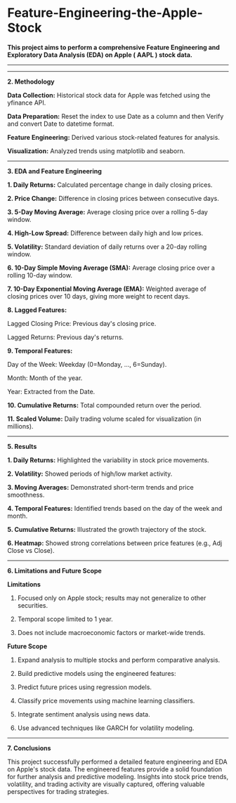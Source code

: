 # Feature-Engineering-the-Apple-Stock


**This project aims to perform a comprehensive Feature Engineering and Exploratory Data Analysis (EDA) on Apple ( AAPL ) stock data.**

------




------

**2. Methodology**

**Data Collection:** Historical stock data for Apple was fetched using the yfinance API.

**Data Preparation:** Reset the index to use Date as a column and then Verify and convert Date to datetime format.

**Feature Engineering:** Derived various stock-related features for analysis.

**Visualization:** Analyzed trends using matplotlib and seaborn.


------

**3. EDA and Feature Engineering**

**1. Daily Returns:** Calculated percentage change in daily closing prices.

**2. Price Change:** Difference in closing prices between consecutive days.

**3. 5-Day Moving Average:** Average closing price over a rolling 5-day window.

**4. High-Low Spread:** Difference between daily high and low prices.

**5. Volatility:** Standard deviation of daily returns over a 20-day rolling window.

**6. 10-Day Simple Moving Average (SMA):** Average closing price over a rolling 10-day window.

**7. 10-Day Exponential Moving Average (EMA):** Weighted average of closing prices over 10 days, giving more weight to recent days.

**8. Lagged Features:**
  
  Lagged Closing Price: Previous day's closing price.
  
  Lagged Returns: Previous day's returns.

**9. Temporal Features:**

  Day of the Week: Weekday (0=Monday, ..., 6=Sunday).
    
  Month: Month of the year.
    
  Year: Extracted from the Date.

**10. Cumulative Returns:** Total compounded return over the period.

**11. Scaled Volume:** Daily trading volume scaled for visualization (in millions).


-------

**5. Results**


**1. Daily Returns:** Highlighted the variability in stock price movements.

**2. Volatility:** Showed periods of high/low market activity.

**3. Moving Averages:** Demonstrated short-term trends and price smoothness.

**4. Temporal Features:** Identified trends based on the day of the week and month.

**5. Cumulative Returns:** Illustrated the growth trajectory of the stock.

**6. Heatmap:** Showed strong correlations between price features (e.g., Adj Close vs Close).

-----

**6. Limitations and Future Scope**

**Limitations**

  1. Focused only on Apple stock; results may not generalize to other securities.
    
  2. Temporal scope limited to 1 year.
    
  3. Does not include macroeconomic factors or market-wide trends.


**Future Scope**

  1. Expand analysis to multiple stocks and perform comparative analysis.
  
  2. Build predictive models using the engineered features:
  
  3. Predict future prices using regression models.
  
  4. Classify price movements using machine learning classifiers.
  
  5. Integrate sentiment analysis using news data.
  
  6. Use advanced techniques like GARCH for volatility modeling.


-----
**7. Conclusions**

This project successfully performed a detailed feature engineering and EDA on Apple's stock data. The engineered features provide a solid foundation for further analysis and predictive modeling. Insights into stock price trends, volatility, and trading activity are visually captured, offering valuable perspectives for trading strategies.






